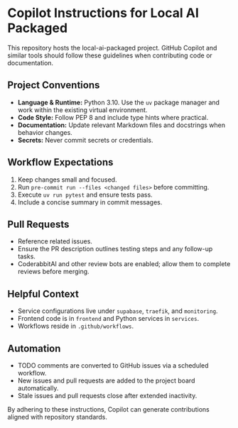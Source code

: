 # Copilot Instructions for Local AI Packaged

This repository hosts the local-ai-packaged project. GitHub Copilot and similar tools should follow these guidelines when contributing code or documentation.

## Project Conventions
- **Language & Runtime:** Python 3.10. Use the `uv` package manager and work within the existing virtual environment.
- **Code Style:** Follow PEP 8 and include type hints where practical.
- **Documentation:** Update relevant Markdown files and docstrings when behavior changes.
- **Secrets:** Never commit secrets or credentials.

## Workflow Expectations
1. Keep changes small and focused.
2. Run `pre-commit run --files <changed files>` before committing.
3. Execute `uv run pytest` and ensure tests pass.
4. Include a concise summary in commit messages.

## Pull Requests
- Reference related issues.
- Ensure the PR description outlines testing steps and any follow-up tasks.
- CoderabbitAI and other review bots are enabled; allow them to complete reviews before merging.

## Helpful Context
- Service configurations live under `supabase`, `traefik`, and `monitoring`.
- Frontend code is in `frontend` and Python services in `services`.
- Workflows reside in `.github/workflows`.


## Automation
- TODO comments are converted to GitHub issues via a scheduled workflow.
- New issues and pull requests are added to the project board automatically.
- Stale issues and pull requests close after extended inactivity.

By adhering to these instructions, Copilot can generate contributions aligned with repository standards.
